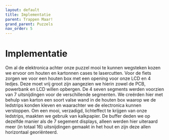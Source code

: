 ```yaml
---
layout: default
title: Implementatie
parent: Trappen Maar!
grand_parent: Puzzels
nav_order: 5
---
```

# Implementatie
Om al de elektronica achter onze puzzel mooi te kunnen wegsteken kozen we ervoor om houten en kartonnen cases te
lasercutten.
Voor de fiets zorgen we voor een houten box met een opening voor onze LCD en 4 ledjes. Deze moet vrij
groot zijn aangezien we hierin zowel de PCB, powerbank en LCD willen opbergen.
De 4 seven segments werden voorzien van 7 uitsnijdingen voor de verschillende segmenten. We creërden hier
met behulp van karton een soort valse wand in de houten box waarop we de ledstrips konden kleven en
waarachter we de electronica kunnen verstoppen. Om een mooi, verzadigd, lichteffect te krijgen van onze ledstrips,
maakten we gebruik van kalkpapier.
De buffer deden we op dezelfde manier als de 7 segement displays, alleen werden hier uiteraard meer (in totaal 16)
uitsnijdingen gemaakt in het hout en zijn deze allen horizontaal georiënteerd.